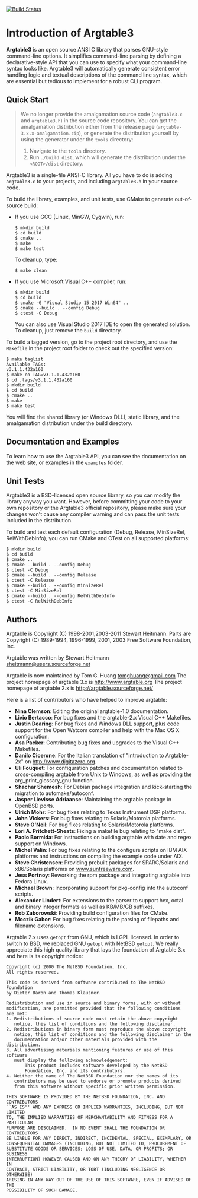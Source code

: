 [![Build Status](https://travis-ci.org/argtable/argtable3.svg?branch=master)](https://travis-ci.org/argtable/argtable3)


Introduction of Argtable3
=========================

**Argtable3** is an open source ANSI C library that parses GNU-style
command-line options. It simplifies command-line parsing by defining a
declarative-style API that you can use to specify what your command-line syntax
looks like. Argtable3 will automatically generate consistent error handling
logic and textual descriptions of the command line syntax, which are essential
but tedious to implement for a robust CLI program.


Quick Start
-----------

> We no longer provide the amalgamation source code (`argtable3.c` and
> `argtable3.h`) in the source code repository. You can get the amalgamation
> distribution either from the release page (`argtable-3.x.x-amalgamation.zip`),
> or generate the distribution yourself by using the generator under the `tools`
> directory:
> 
> 1. Navigate to the `tools` directory.
> 2. Run `./build dist`, which will generate the distribution under the `<ROOT>/dist`
>    directory.


Argtable3 is a single-file ANSI-C library. All you have to do is adding
`argtable3.c` to your projects, and including `argtable3.h` in your source code.

To build the library, examples, and unit tests, use CMake to generate
out-of-source build:

* If you use GCC (Linux, MinGW, Cygwin), run:

  ```
  $ mkdir build
  $ cd build
  $ cmake ..
  $ make
  $ make test
  ```

  To cleanup, type:
  
  ```
  $ make clean
  ```

* If you use Microsoft Visual C++ compiler, run:

  ```
  $ mkdir build
  $ cd build
  $ cmake -G "Visual Studio 15 2017 Win64" ..
  $ cmake --build . --config Debug
  $ ctest -C Debug
  ```

  You can also use Visual Studio 2017 IDE to open the generated solution. To
  cleanup, just remove the `build` directory.


To build a tagged version, go to the project root directory, and use the
`Makefile` in the project root folder to check out the specified version:

  ```
  $ make taglist
  Available TAGs:
  v3.1.1.432a160
  $ make co TAG=v3.1.1.432a160
  $ cd .tags/v3.1.1.432a160
  $ mkdir build
  $ cd build
  $ cmake ..
  $ make
  $ make test
  ```

You will find the shared library (or Windows DLL), static library, and the
amalgamation distribution under the build directory.


Documentation and Examples
--------------------------

To learn how to use the Argtable3 API, you can see the documentation on the web
site, or examples in the `examples` folder.


Unit Tests
----------

Argtable3 is a BSD-licensed open source library, so you can modify the library
anyway you want. However, before committing your code to your own repository or
the Argtable3 official repository, please make sure your changes won't cause any
compiler warning and can pass the unit tests included in the distribution.

To build and test each default configuration (Debug, Release, MinSizeRel,
RelWithDebInfo), you can run CMake and CTest on all supported platforms:

```
$ mkdir build
$ cd build
$ cmake ..
$ cmake --build . --config Debug
$ ctest -C Debug
$ cmake --build . --config Release
$ ctest -C Release
$ cmake --build . --config MinSizeRel
$ ctest -C MinSizeRel
$ cmake --build . --config RelWithDebInfo
$ ctest -C RelWithDebInfo
```


Authors
-------

Argtable is Copyright (C) 1998-2001,2003-2011 Stewart Heitmann.
Parts are Copyright (C) 1989-1994, 1996-1999, 2001, 2003
  Free Software Foundation, Inc.

Argtable was written by Stewart Heitmann <sheitmann@users.sourceforge.net>

Argtable is now maintained by Tom G. Huang <tomghuang@gmail.com>
The project homepage of argtable 3.x is http://www.argtable.org
The project homepage of argtable 2.x is http://argtable.sourceforge.net/

Here is a list of contributors who have helped to improve argtable:

- **Nina Clemson**: Editing the original argtable-1.0 documentation.
- **Livio Bertacco**: For bug fixes and the argtable-2.x Visual C++ Makefiles.                              
- **Justin Dearing**: For bug fixes and Windows DLL support, plus code support for the Open Watcom compiler and help with the Mac OS X configuration.
- **Asa Packer**: Contributing bug fixes and upgrades to the Visual C++ Makefiles.
- **Danilo Cicerone**: For the Italian translation of "Introduction to Argtable-2x" on http://www.digitazero.org.
- **Uli Fouquet**: For configuration patches and documentation related to cross-compiling argtable from Unix to Windows, as well as providing the arg_print_glossary_gnu function.
- **Shachar Shemesh**: For Debian package integration and kick-starting the migration to automake/autoconf.
- **Jasper Lievisse Adriaanse**:  Maintaining the argtable package in OpenBSD ports.
- **Ulrich Mohr**: For bug fixes relating to Texas Instrument DSP platforms.
- **John Vickers**: For bug fixes relating to Solaris/Motorola platforms.
- **Steve O'Neil**: For bug fixes relating to Solaris/Motorola platforms.
- **Lori A. Pritchett-Sheats**: Fixing a makefile bug relating to "make dist".
- **Paolo Bormida**: For instructions on building argtable with date and regex support on Windows.
- **Michel Valin**: For bug fixes relating to the configure scripts on IBM AIX platforms and instructions on compiling the example code under AIX.
- **Steve Christensen**: Providing prebuilt packages for SPARC/Solaris and x86/Solaris platforms on www.sunfreeware.com.
- **Jess Portnoy**: Reworking the rpm package and integrating argtable into Fedora Linux.
- **Michael Brown**: Incorporating support for pkg-config into the autoconf scripts.
- **Alexander Lindert**: For extensions to the parser to support hex, octal and binary integer formats as well as KB/MB/GB suffixes.
- **Rob Zaborowski**: Providing build configuration files for CMake.
- **Moczik Gabor**: For bug fixes relating to the parsing of filepaths and filename extensions.

Argtable 2.x uses `getopt` from GNU, which is LGPL licensed. In order to switch to BSD, we replaced GNU `getopt` with NetBSD `getopt`. We really appreciate this high quality library that lays the foundation of Argtable 3.x and here is its copyright notice:

```
Copyright (c) 2000 The NetBSD Foundation, Inc.
All rights reserved.

This code is derived from software contributed to The NetBSD Foundation
by Dieter Baron and Thomas Klausner.

Redistribution and use in source and binary forms, with or without
modification, are permitted provided that the following conditions
are met:
1. Redistributions of source code must retain the above copyright
   notice, this list of conditions and the following disclaimer.
2. Redistributions in binary form must reproduce the above copyright
   notice, this list of conditions and the following disclaimer in the
   documentation and/or other materials provided with the distribution.
3. All advertising materials mentioning features or use of this software
   must display the following acknowledgement:
       This product includes software developed by the NetBSD
       Foundation, Inc. and its contributors.
4. Neither the name of The NetBSD Foundation nor the names of its
   contributors may be used to endorse or promote products derived
   from this software without specific prior written permission.

THIS SOFTWARE IS PROVIDED BY THE NETBSD FOUNDATION, INC. AND CONTRIBUTORS
``AS IS'' AND ANY EXPRESS OR IMPLIED WARRANTIES, INCLUDING, BUT NOT LIMITED
TO, THE IMPLIED WARRANTIES OF MERCHANTABILITY AND FITNESS FOR A PARTICULAR
PURPOSE ARE DISCLAIMED.  IN NO EVENT SHALL THE FOUNDATION OR CONTRIBUTORS
BE LIABLE FOR ANY DIRECT, INDIRECT, INCIDENTAL, SPECIAL, EXEMPLARY, OR
CONSEQUENTIAL DAMAGES (INCLUDING, BUT NOT LIMITED TO, PROCUREMENT OF
SUBSTITUTE GOODS OR SERVICES; LOSS OF USE, DATA, OR PROFITS; OR BUSINESS
INTERRUPTION) HOWEVER CAUSED AND ON ANY THEORY OF LIABILITY, WHETHER IN
CONTRACT, STRICT LIABILITY, OR TORT (INCLUDING NEGLIGENCE OR OTHERWISE)
ARISING IN ANY WAY OUT OF THE USE OF THIS SOFTWARE, EVEN IF ADVISED OF THE
POSSIBILITY OF SUCH DAMAGE.
```
